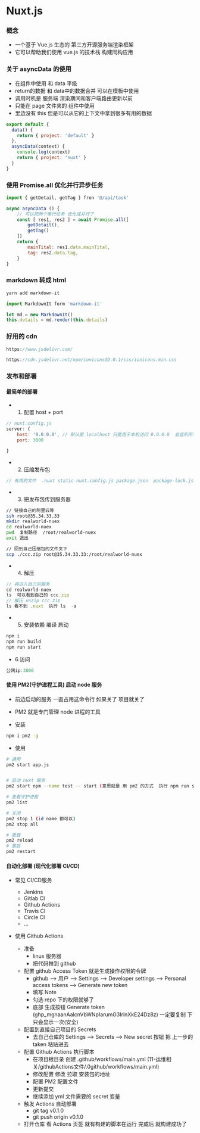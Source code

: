 # Nuxt.js

### 概念
- 一个基于 Vue.js 生态的 第三方开源服务端渲染框架
- 它可以帮助我们使用 vue.js 的技术栈 构建同构应用

### 关于 asyncData 的使用
- 在组件中使用  和 data 平级
- return的数据 和 data中的数据合并 可以在模板中使用
- 调用时机是 服务端 渲染期间和客户端路由更新以前
- 只能在 page 文件夹的 组件中使用
- 里边没有 this 但是可以从它的上下文中拿到很多有用的数据
```js
export default {
  data() {
    return { project: 'default' }
  },
  asyncData(context) {
    console.log(context)
    return { project: 'nuxt' }
  }
}
```

### 使用 Promise.all 优化并行异步任务
```js
import { getDetail, getTag } fron '@/api/task'

async asyncData () {
    // 可以把两个串行任务 优化成并行了  
    const [ res1, res2 ] = await Promise.all([
        getDetail(),
        getTag()
    ])
    return {
        mainTital: res1.data.mainTital,
        tag: res2.data.tag,
    }
}
```

### markdown 转成 html

```js
yarn add markdown-it

import MarkdownIt form 'markdown-it'

let md = new MarkdownIt()
this.details = md.render(this.details)


```

### 好用的 cdn
```js
https://www.jsdelivr.com/

https://cdn.jsdelivr.net/npm/ionicons@2.0.1/css/ionicons.min.css
```

### 发布和部署

#### 最简单的部署
- 1. 配置 host + port
```js
// nuxt.config.js
server: {
    host: '0.0.0.0', // 默认是 localhost 只能用于本机访问 0.0.0.0  会监听所有的网卡地址 使用外网就可以访问了
    port: 3000

}
```
- 2. 压缩发布包
```js
// 有用的文件  .nuxt static nuxt.config.js package.json  package-lock.json 选中后 右键 压缩
```
- 3. 把发布包传到服务器

```sh
// 链接自己的阿里云等
ssh root@35.34.33.33
mkdir realworld-nuex
cd realworld-nuex
pwd  复制路径  /root/realworld-nuex
exit 退出

// 回到自己压缩包的文件夹下
scp ./ccc.zip root@35.34.33.33:/root/realworld-nuex

```
- 4. 解压
```js
// 再进入自己的服务
cd realworld-nuex
ls  可以看到自己的 ccc.zip
// 解压 unzip ccc.zip
ls 看不到 .nuxt  执行 ls  -a
```
- 5. 安装依赖  编译 启动
```sh
npm i 
npm run build
npm run start
```
- 6.访问
```js
公网ip:3000
```

#### 使用 PM2(守护进程工具) 启动 node 服务

- 前边启动的服务 一直占用这命令行 如果关了 项目就关了
- PM2 就是专门管理 node 进程的工具

- 安装
```sh
npm i pm2 -g
```

- 使用 
```sh
# 通用 
pm2 start app.js


# 启动 nuxt 服务
pm2 start npm --name test -- start (意思就是 用 pm2 的方式  执行 npm run start 进程名字为 test)

# 查看守护进程
pm2 list

# 关闭
pm2 stop 1 (id name 都可以)
pm2 stop all

# 重载
pm2 reload
# 重启
pm2 restart
```

#### 自动化部署 (现代化部署 CI/CD)
- 常见 CI/CD服务
    - Jenkins
    - Gitlab CI
    - Github Actions
    - Travis CI
    - Circle CI
    - ...

- 使用 Github Actions
    - 准备
        - linux 服务器
        - 把代码推到 github
    - 配置 github Access Token 就是生成操作权限的令牌
        - github --> 用户 --> Settings --> Developer settings --> Personal access tokens --> Generate new token
        - 填写 Note 
        - 勾选 repo 下的权限就够了
        - 底部 生成按钮 Generate token (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)  一定要复制  下  只会显示一次(安全)
    - 配置到直接自己项目的 Secrets
        - 去自己仓库的 Settings --> Secrets --> New secret 按钮  把 上一步的 taken  粘贴进去
    - 配置 Github Actions 执行脚本
        - 在项目根目录 创建 .github/workflows/main.yml (11-运维相关/githubActions文件/.0github/workflows/main.yml)
        - 修改配置 修改 拉取 安装包的地址
        - 配置 PM2 配置文件
        - 更新提交
        - 继续添加 yml 文件需要的 secret 变量
    - 触发 Actions 自动部署
        - git tag v0.1.0
        - git push origin v0.1.0
    - 打开仓库 看 Actions 页签 就有构建的脚本在运行 完成后 就构建成功了



    








